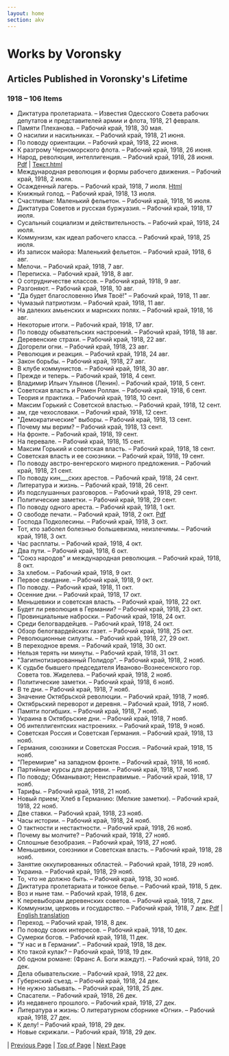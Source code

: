 ```yaml
---
layout: home
section: akv
---
```

# Works by Voronsky
## Articles Published in Voronsky's Lifetime

### 1918 – 106 Items

- Диктатура пролетариата. – Известия Одесского Совета рабочих депутатов и представителей армии и флота, 1918, 21 февраля.
- Памяти Плеханова. – Рабочий край, 1918, 30 мая.
- О насилии и насильниках. – Рабочий край, 1918, 21 июня.
- По поводу ориентации. – Рабочий край, 1918, 22 июня.
- К разгрому Черноморского флота. – Рабочий край, 1918, 26 июня.
- Народ, революция, интеллигенция. – Рабочий край, 1918, 28 июня. [Pdf](../Texts/RK180628.pdf) \| [Текст.html](../Texts/RK180628.html)
- Международная революция и формы рабочего движения. – Рабочий край, 1918, 2 июля.
- Осажденный лагерь. – Рабочий край, 1918, 7 июля. [Html](../Texts/RK180707.html)
- Книжный голод. – Рабочий край, 1918, 13 июля.
- Счастливые: Маленький фельетон. – Рабочий край, 1918, 16 июля.
- Диктатура Советов и русская буржуазия. – Рабочий край, 1918, 17 июля.
- Сусальный социализм и действительность. – Рабочий край, 1918, 24 июля.
- Коммунизм, как идеал рабочего класса. – Рабочий край, 1918, 25 июля.
- Из записок майора: Маленький фельетон. – Рабочий край, 1918, 6 авг.
- Мелочи. – Рабочий край, 1918, 7 авг.
- Переписка. – Рабочий край, 1918, 8 авг.
- О сотрудничестве классов. – Рабочий край, 1918, 9 авг.
- Разгоняют. – Рабочий край, 1918, 10 авг.
- &quot;Да будет благословенно Имя Твоё!&quot; – Рабочий край, 1918, 11 авг.
- Чумазый патриотизм. – Рабочий край, 1918, 11 авг.
- На далеких амьенских и марнских полях. – Рабочий край, 1918, 16 авг.
- Некоторые итоги. – Рабочий край, 1918, 17 авг.
- По поводу обывательских настроений. – Рабочий край, 1918, 18 авг.
- Деревенские страхи. – Рабочий край, 1918, 22 авг.
- Догорели огни. – Рабочий край, 1918, 23 авг.
- Революция и реакция. – Рабочий край, 1918, 24 авг.
- Закон борьбы. – Рабочий край, 1918, 27 авг.
- В клубе коммунистов. – Рабочий край, 1918, 30 авг.
- Прежде и теперь. – Рабочий край, 1918, 4 сент.
- Владимир Ильич Ульянов (Ленин). – Рабочий край, 1918, 5 сент.
- Советская власть и Ромен Роллан. – Рабочий край, 1918, 6 сент.
- Теория и практика. – Рабочий край, 1918, 10 сент.
- Максим Горький с Советской властью. – Рабочий край, 1918, 12 сент.
- ам, где чехословаки. – Рабочий край, 1918, 12 сент.
- &quot;Демократические&quot; выборы. – Рабочий край, 1918, 13 сент.
- Почему мы верим? – Рабочий край, 1918, 13 сент.
- На фронте. – Рабочий край, 1918, 19 сент.
- На перевале. – Рабочий край, 1918, 15 сент.
- Максим Горький и советская власть. – Рабочий край, 1918, 18 сент.
- Советская власть и ее союзники. – Рабочий край, 1918, 19 сент.
- По поводу австро-венгерского мирного предложения. – Рабочий край, 1918, 21 сент.
- По поводу кин___ских арестов. – Рабочий край, 1918, 24 сент.
- Литература и жизнь. – Рабочий край, 1918, 26 сент.
- Из подслушанных разговоров. – Рабочий край, 1918, 29 сент.
- Политические заметки. – Рабочий край, 1918, 29 сент.
- По поводу одного ареста. – Рабочий край, 1918, 1 окт.
- О свободе печати. – Рабочий край, 1918, 2 окт. [Pdf](../Texts/RK181002.pdf)
- Господа Подколесины. – Рабочий край, 1918, 3 окт.
- Тот, кто заболел болезнью большевизма, неизлечимы. – Рабочий край, 1918, 3 окт.
- Час расплаты. – Рабочий край, 1918, 4 окт.
- Два пути. – Рабочий край, 1918, 6 окт.
- &quot;Союз народов&quot; и международная революция. – Рабочий край, 1918, 8 окт.
- За хлебом. – Рабочий край, 1918, 9 окт.
- Первое свидание. – Рабочий край, 1918, 9 окт.
- По поводу. – Рабочий край, 1918, 11 окт.
- Осенние дни. – Рабочий край, 1918, 17 окт.
- Меньшевики и советская власть. – Рабочий край, 1918, 22 окт.
- Будет ли революция в Германии? – Рабочий край, 1918, 23 окт.
- Провинциальные наброски. – Рабочий край, 1918, 24 окт.
- Среди белогвардейцев. – Рабочий край, 1918, 24 окт.
- Обзор белогвардейских газет. – Рабочий край, 1918, 25 окт.
- Революционные силуэты. – Рабочий край, 1918, 27, 29 окт.
- В переходное время. – Рабочий край, 1918, 30 окт.
- Нельзя терять ни минуты. – Рабочий край, 1918, 31 окт.
- &quot;Загипнотизированный Полидор&quot;. – Рабочий край, 1918, 2 нояб.
- К судьбе бывшего председателя Иваново-Вознесенского гор. Совета тов. Жиделева. – Рабочий край, 1918, 2 нояб.
- Политические заметки. – Рабочий край, 1918, 6 нояб.
- В те дни. – Рабочий край, 1918, 7 нояб.
- Значение Октябрьской революции. – Рабочий край, 1918, 7 нояб.
- Октябрьский переворот и деревня. – Рабочий край, 1918, 7 нояб.
- Памяти погибших. – Рабочий край, 1918, 7 нояб.
- Украина в Октябрьские дни. – Рабочий край, 1918, 7 нояб.
- Об интеллигентских настроениях. – Рабочий край, 1918, 9 нояб.
- Советская Россия и Советская Германия. – Рабочий край, 1918, 13 нояб.
- Германия, союзники и Советская Россия. – Рабочий край, 1918, 15 нояб.
- &quot;Перемирие&quot; на западном фронте. – Рабочий край, 1918, 16 нояб.
- Партийные курсы для деревни. – Рабочий край, 1918, 17 нояб.
- По поводу; Обманывают; Неисправимые. – Рабочий край, 1918, 17 нояб.
- Тарифы. – Рабочий край, 1918, 21 нояб.
- Новый прием; Хлеб в Германию: (Мелкие заметки). – Рабочий край, 1918, 22 нояб.
- Две ставки. – Рабочий край, 1918, 23 нояб.
- Часы истории. – Рабочий край, 1918, 24 нояб.
- О тактности и нестактности. – Рабочий край, 1918, 26 нояб.
- Почему вы молчите? – Рабочий край, 1918, 27 нояб.
- Сплошные безобразия. – Рабочий край, 1918, 27 нояб.
- Меньшевики, союзники и Советская власть. – Рабочий край, 1918, 28 нояб.
- Занятие оккупированных областей. – Рабочий край, 1918, 29 нояб.
- Украина. – Рабочий край, 1918, 29 нояб.
- То, что не должно быть. – Рабочий край, 1918, 30 нояб.
- Диктатура пролетариата и тонкое белье. – Рабочий край, 1918, 5 дек.
- Воз и ныне там. – Рабочий край, 1918, 6 дек.
- К перевыборам деревенских советов. – Рабочий край, 1918, 7 дек.
- Коммунизм, церковь и государство. – Рабочий край, 1918, 7 дек. [Pdf](../Texts/church18r.pdf) \| [English translation](../Texts/church18e.pdf)
- Переход. – Рабочий край, 1918, 8 дек.
- По поводу своих интересов. – Рабочий край, 1918, 10 дек.
- Сумерки богов. – Рабочий край, 1918, 11 дек.
- &quot;У нас и в Германии&quot;. – Рабочий край, 1918, 18 дек.
- Кто такой кулак? – Рабочий край, 1918, 19 дек.
- Об одном романе: (Франс А. Боги жаждут). – Рабочий край, 1918, 20 дек.
- Дела обывательские. – Рабочий край, 1918, 22 дек.
- Губернский съезд. – Рабочий край, 1918, 24 дек.
- Не нужно забывать. – Рабочий край, 1918, 25 дек.
- Спасатели. – Рабочий край, 1918, 26 дек.
- Из недавнего прошлого. – Рабочий край, 1918, 27 дек.
- Литература и жизнь: О литературном сборнике «Огни». – Рабочий край, 1918, 27 дек.
- К делу! – Рабочий край, 1918, 29 дек.
- Новые скрижали. – Рабочий край, 1918, 29 дек.</font></td>

| [Previous Page](BiblioArt1917.html) | [Top of Page](#) | [Next Page](BiblioArt1919.html)

